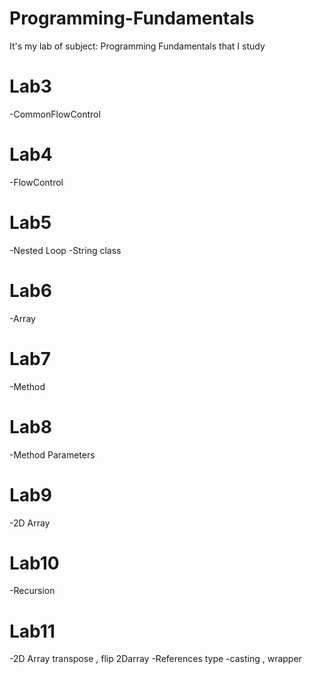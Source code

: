 # Programming-Fundamentals
It's my lab of subject: Programming Fundamentals that I study 
# Lab3
-CommonFlowControl
# Lab4
-FlowControl
# Lab5
-Nested Loop
-String class
# Lab6
-Array
# Lab7
-Method
# Lab8
-Method Parameters
# Lab9
-2D Array
# Lab10
-Recursion
# Lab11
-2D Array transpose , flip 2Darray
-References type
-casting , wrapper
